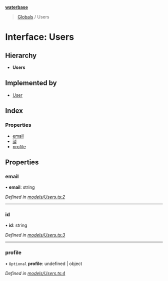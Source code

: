 **[waterbase](../README.md)**

> [Globals](../README.md) / Users

# Interface: Users

## Hierarchy

- **Users**

## Implemented by

- [User](../classes/user.md)

## Index

### Properties

- [email](users.md#email)
- [id](users.md#id)
- [profile](users.md#profile)

## Properties

### email

• **email**: string

_Defined in [models/Users.ts:2](https://github.com/sinewtech/waterbase/blob/5854550/lib/models/Users.ts#L2)_

---

### id

• **id**: string

_Defined in [models/Users.ts:3](https://github.com/sinewtech/waterbase/blob/5854550/lib/models/Users.ts#L3)_

---

### profile

• `Optional` **profile**: undefined \| object

_Defined in [models/Users.ts:4](https://github.com/sinewtech/waterbase/blob/5854550/lib/models/Users.ts#L4)_
